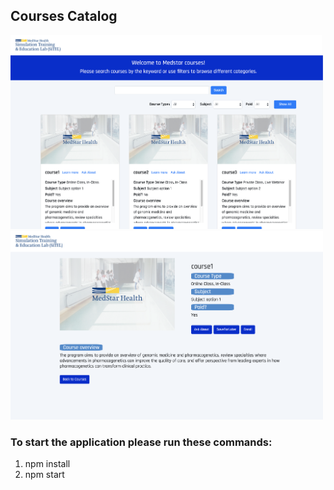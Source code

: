 ## Courses Catalog

<img src='./src/media/preview1.png' alt="preview1" width="500px" />
<img src='./src/media/preview2.png' alt="preview2" width="500px" />

### To start the application please run these commands:
1. npm install
2. npm start